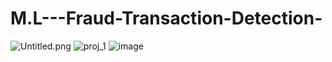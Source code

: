 # M.L---Fraud-Transaction-Detection-
![Untitled.png](attachment:Untitled.png)
![proj_1](https://github.com/user-attachments/assets/4f36f872-ee0f-48f5-a266-9d8259ac104a)
![image](https://github.com/user-attachments/assets/570c0884-eb2e-43be-957c-62e87f1c5691)
